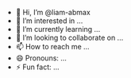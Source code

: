 - 👋 Hi, I’m @liam-abmax
- 👀 I’m interested in ...
- 🌱 I’m currently learning ...
- 💞️ I’m looking to collaborate on ...
- 📫 How to reach me ...
- 😄 Pronouns: ...
- ⚡ Fun fact: ...

<!---
liam-abmax/liam-abmax is a ✨ special ✨ repository because its `README.md` (this file) appears on your GitHub profile.
You can click the Preview link to take a look at your changes.
--->
